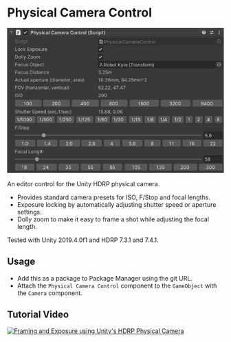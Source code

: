 # Physical Camera Control

![Physical Camera Control](./Documentation~/PhysicalCameraControlComponent.PNG)

An editor control for the Unity HDRP physical camera.

* Provides standard camera presets for ISO, F/Stop and focal lengths.
* Exposure locking by automatically adjusting shutter speed or aperture settings.
* Dolly zoom to make it easy to frame a shot while adjusting the focal length.  

Tested with Unity 2019.4.0f1 and HDRP 7.3.1 and 7.4.1.

## Usage

* Add this as a package to Package Manager using the git URL.
* Attach the `Physical Camera Control` component to the `GameObject` with the `Camera` component.

## Tutorial Video

[![Framing and Exposure using Unity's HDRP Physical Camera](https://img.youtube.com/vi/loddo4XcYng/0.jpg)](https://youtu.be/loddo4XcYng)